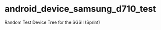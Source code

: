 android_device_samsung_d710_test
================================

Random Test Device Tree for the SGSII (Sprint)
